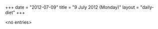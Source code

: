 +++
date = "2012-07-09"
title = "9 July 2012 (Monday)"
layout = "daily-diet"
+++

<p>&lt;no entries&gt;</p>